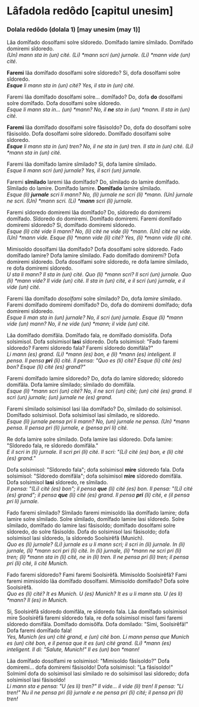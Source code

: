 # Lâfadola redôdo [capitul unesim]

### Dolala redôdo (dolala 1) [may unesim (may 1)]
Lâa domîfado dosolfami solre sîdoredo. Domîfado lamire sîmilado. Domîfado domiremi sîdoredo. \
*(Un) mann sta in (un) cité. (Li) \*mann scri (un) jurnale. (Li) \*mann vide (un) cité.*

**Faremi** lâa domîfado dosolfami solre sîdoredo? Si, dofa dosolfami solre sîdoredo. \
***Esque** li mann sta in (un) cité? Yes, il sta in (un) cité.*

Faremi lâa domîfado dosolfami solre... domîfado? Do, dofa **do** dosolfami solre domîfado. Dofa dosolfami solre sîdoredo. \
*Esque li mann sta in... (un) \*mann? No, il **ne** sta in (un) \*mann. Il sta in (un) cité.*

**Faremi** lâa domîfado dosolfami solre fâsisoldo? Do, dofa do dosolfami solre fâsisoldo. Dofa dosolfami solre sîdoredo. Domîfado dosolfami solre sîdoredo. \
***Esque** li mann sta in (un) tren? No, il ne sta in (un) tren. Il sta in (un) cité. (Li) \*mann sta in (un) cité.*

Faremi lâa domîfado lamire sîmilado? Si, dofa lamire sîmilado. \
*Esque li mann scri (un) jurnale? Yes, il scri (un) jurnale.*

Faremi **sîmilado** laremi lâa domîfado? Do, sîmilado do lamire domîfado. Sîmilado do lamire. Domîfado lamire. **Domîfado** lamire sîmilado. \
*Esque (li) **jurnale** scri li mann? No, (li) jurnale ne scri (li) \*mann. (Un) jurnale ne scri. (Un) \*mann scri. (Li) \***mann** scri (li) jurnale.*

Faremi sîdoredo domiremi lâa domîfado? Do, sîdoredo do domiremi domîfado. Sîdoredo do domiremi. Domîfado domiremi. Faremi domîfado domiremi sîdoredo? Si, domîfado domiremi sîdoredo. \
*Esque (li) cité vide li mann? No, (li) cité ne vide (li) \*mann. (Un) cité ne vide. (Un) \*mann vide. Esque (li) \*mann vide (li) cité? Yes, (li) \*mann vide (li) cité.*

Mimisoldo dosolfami lâa domîfado? Dofa dosolfami solre sîdoredo. Fado domîfado lamire? Dofa lamire sîmilado. Fado domîfado domiremi? Dofa domiremi sîdoredo. Dofa dosolfami solre sîdoredo, re dofa lamire sîmilado, re dofa domiremi sîdoredo. \
*U sta li mann? Il sta in (un) cité. Quo (li) \*mann scri? Il scri (un) jurnale. Quo (li) \*mann vide? Il vide (un) cité. Il sta in (un) cité, e il scri (un) jurnale, e il vide (un) cité.*

Faremi lâa domîfado *dosolfami* solre sîmilado? Do, dofa *lamire* sîmilado. Faremi domîfado domiremi domîfado? Do, dofa do domiremi domîfado; dofa domiremi sîdoredo. \
*Esque li man *sta* in (un) jurnale? No, il *scri* (un) jurnale. Esque (li) \*mann vide (un) mann? No, il ne vide (un) \*mann; il vide (un) cité.*

Lâa domîfado domifâla. Domîfado fala, re domîfado domisôlfa. Dofa solsimisol. Dofa solsimisol **lasi** sîdoredo. Dofa solsimisol: "Fado faremi sîdoredo? Faremi sîdoredo fala? Faremi sîdoredo domifâla?" \
*Li mann (es) grand. (Li) \*mann (es) bon, e (li) \*mann (es) inteligent. Il pensa. Il pensa **pri** (li) cité. Il pensa: "Quo es (li) cité? Esque (li) cité (es) bon? Esque (li) cité (es) grand?"*

Faremi domîfado lamire sîdoredo? Do, dofa do lamire sîdoredo; sîdoredo domifâla. Dofa lamire sîmilado; sîmilado do domifâla. \
*Esque (li) \*mann scri (un) cité? No, il ne scri (un) cité; (un) cité (es) grand. Il scri (un) jurnale; (un) jurnale ne (es) grand.*

Faremi sîmilado solsimisol lasi lâa domîfado? Do, sîmilado do solsimisol. Domîfado solsimisol. Dofa solsimisol lasi sîmilado, re sîdoredo. \
*Esque (li) jurnale pensa pri li mann? No, (un) jurnale ne pensa. (Un) \*mann pensa. Il pensa pri (li) jurnale, e (pensa pri li) cité.*

Re dofa lamire solre sîmilado. Dofa lamire lasi sîdoredo. Dofa lamire: "Sîdoredo fala, re sîdoredo domifâla." \
*E il scri in (li) jurnale. Il scri pri (li) cité. Il scri: "(Li) cité (es) bon, e (li) cité (es) grand."*

Dofa solsimisol: "Sîdoredo fala"; dofa solsimisol **mire** sîdoredo fala. Dofa solsimisol: "Sîdoredo domifâla"; dofa solsimisol **mire** sîdoredo domifâla. Dofa solsimisol **lasi** sîdoredo, re sîmilado. \
*Il pensa: "(Li) cité (es) bon"; il pensa **que** (li) cité (es) bon. Il pensa: "(Li) cité (es) grand"; il pensa **que** (li) cité (es) grand. Il pensa **pri** (li) cité, e (il pensa pri li) jurnale.*

Fado faremi sîmilado? Sîmilado faremi mimisoldo lâa domîfado lamire; dofa lamire solre sîmilado. Solre sîmilado, domîfado lamire lasi sîdoredo. Solre sîmilado, domîfado do lamire lasi fâsisoldo; domîfado dosolfami solre sîdoredo, do solre fâsisoldo. Dofa do solsimisol lasi fâsisoldo; dofa solsimisol lasi sîdoredo, la sîdoredo Soolsirêfâ (Munich). \
*Quo es (li) jurnale? (Li) jurnale es u li mann scri; il scri in (li) jurnale. In (li) jurnale, (li) \*mann scri pri (li) cité. In (li) jurnale, (li) \*mann ne scri pri (li) tren; (li) \*mann sta in (li) cité, ne in (li) tren. Il ne pensa pri (li) tren; il pensa pri (li) cité, li cité Munich.*

Fado faremi sîdoredo? Fami faremi Soolsirêfâ. Mimisoldo Soolsirêfâ? Fami faremi mimisoldo lâa domîfado dosolfami. Mimisoldo domîfado? Dofa solre Soolsirêfâ. \
*Quo es (li) cité? It es Munich. U (es) Munich? It es u li mann sta. U (es li) \*mann? Il (es) in Munich.*

Si, Soolsirêfâ sîdoredo domifâla, re sîdoredo fala. Lâa domîfado solsimisol mire Soolsirêfâ faremi sîdoredo fala, re dofa solsimisol misol fami faremi sîdoredo domifâla. Domîfado domisôlfa. Dofa domilado: "Simi, Soolsirêfâ!" Dofa faremi domîfado fala! \
*Yes, Munich (es un) cité grand, e (un) cité bon. Li mann pensa que Munich es (un) cité bon, e il pensa que it es (un) cité grand. (Li) \*mann (es) inteligent. Il di: "Salute, Munich!" Il es (un) bon \*mann!*

Lâa domîfado dosolfami re solsimisol: "Mimisoldo fâsisoldo?" Dofa domiremi... dofa domiremi fâsisoldo! Dofa solsimisol: "La fâsisoldo!" Solmimǐ dofa do solsimisol lasi sîmilado re do solsimisol lasi sîdoredo; dofa solsimisol lasi fâsisoldo! \
*Li mann sta e pensa: "U (es li) tren?" Il vide... il vide (li) tren! Il pensa: "Li tren!" Nu il ne pensa pri (li) jurnale e ne pensa pri (li) cité; il pensa pri (li) tren!*
